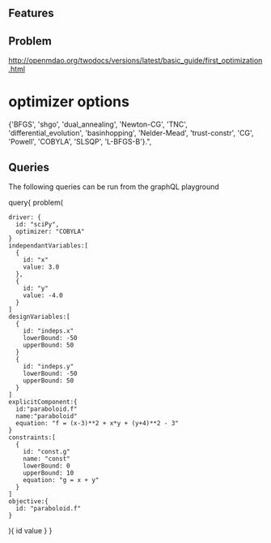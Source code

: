 
## Features

## Problem

http://openmdao.org/twodocs/versions/latest/basic_guide/first_optimization.html

# optimizer options

{'BFGS', 'shgo', 'dual_annealing', 'Newton-CG', 'TNC', 'differential_evolution', 'basinhopping', 'Nelder-Mead', 'trust-constr', 'CG', 'Powell', 'COBYLA', 'SLSQP', 'L-BFGS-B'}.",

## Queries

The following queries can be run from the graphQL playground

query{
  problem(
    
    driver: {
      id: "sciPy",
      optimizer: "COBYLA"
    }
  	independantVariables:[
      {
        id: "x"
        value: 3.0
      },
      {
        id: "y"
        value: -4.0
      }
    ]
    designVariables:[
      {
        id: "indeps.x"
        lowerBound: -50
        upperBound: 50
      }
      {
        id: "indeps.y"
        lowerBound: -50
        upperBound: 50
      }
    ]
    explicitComponent:{
      id:"paraboloid.f"
      name:"paraboloid"
      equation: "f = (x-3)**2 + x*y + (y+4)**2 - 3"
    }
    constraints:[
      {
        id: "const.g"
        name: "const"
        lowerBound: 0
        upperBound: 10
        equation: "g = x + y"
      }
    ]
    objective:{
      id: "paraboloid.f"
    }
  
  ){
    id
    value
  }
}